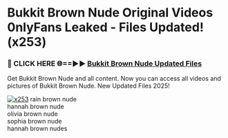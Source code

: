# Bukkit Brown Nude Original Videos 0nlyFans Leaked - Files Updated! (x253)

<h3>🔴 CLICK HERE 🌐==►► <a href="https://tinyurl.com/52m3yx9h" rel="nofollow">Bukkit Brown Nude Updated Files</a></h3>

Get Bukkit Brown Nude and all content. Now you can access all videos and pictures of Bukkit Brown Nude. New Updated Files 2025!

[![x253](https://i.imgur.com/TnHtlc8.gif)](https://tinyurl.com/52m3yx9h)
rain brown nude<br>
hannah brown nude<br>
olivia brown nude<br>
sophia brown nude<br>
hannah brown nudes